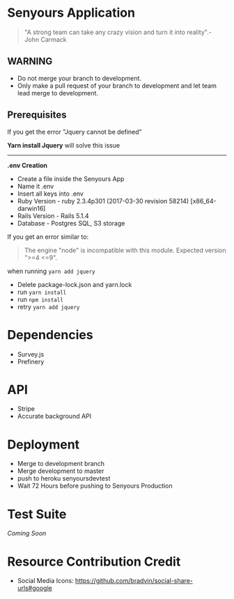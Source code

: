 # Senyours Application

> "A strong team can take any crazy vision and turn it into reality".- John Carmack


## WARNING ##
- Do not merge your branch to development.
- Only make a pull request of your branch to development and let team lead merge to development.

## Prerequisites ##
If you get the error "Jquery cannot be defined"

**Yarn install Jquery** will solve this issue
____
**.env Creation**

- Create a file inside the Senyours App
- Name it .env
- Insert all keys into .env
- Ruby Version - ruby 2.3.4p301 (2017-03-30 revision 58214) [x86_64-darwin16]
- Rails Version - Rails 5.1.4
- Database - Postgres SQL, S3 storage

If you get an error similar to: 
> The engine "node" is incompatible with this module. Expected version ">=4 <=9".

when running `yarn add jquery`

- Delete package-lock.json and yarn.lock
- run `yarn install`
- run `npm install`
- retry `yarn add jquery`

# Dependencies
- Survey.js
- Prefinery



# API
- Stripe
- Accurate background API

# Deployment
- Merge to development branch
- Merge development to master
- push to heroku senyoursdevtest
- Wait 72 Hours before pushing to Senyours Production

# Test Suite
_Coming Soon_

# Resource Contribution Credit
- Social Media Icons: https://github.com/bradvin/social-share-urls#google
